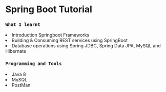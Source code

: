 # Spring Boot Tutorial

### `What I learnt`
<li>Introduction Springboot Frameworks</li>
<li>Building & Consuming REST services using SpringBoot</li>
<li>Database operations using Spring JDBC, Spring Data JPA, MySQL and Hibernate</li>

### `Programming and Tools`
<li>Java 8</li>
<li>MySQL</li>
<li>PostMan</li>

